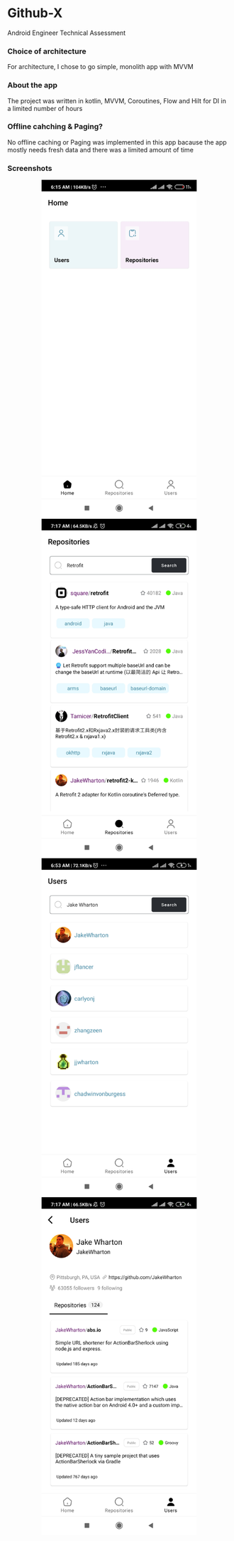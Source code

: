# Github-X
Android Engineer Technical Assessment

### Choice of architecture
For architecture, I chose to go simple, monolith app with MVVM

### About the app
The project was written in kotlin, MVVM, Coroutines, Flow and Hilt for DI in a limited number of hours

### Offline cahching & Paging?
No offline caching or Paging was implemented in this app bacause the app mostly needs fresh data and there was a limited amount of time

### Screenshots

<p align="center">
  <img src="https://github.com/codejunk1e/Github-X/blob/master/media/Screenshot_2022-07-08-06-15-32-526_io.github.codejunk1e.githubx.jpg" width="350">
  <img src="https://github.com/codejunk1e/Github-X/blob/master/media/Screenshot_2022-07-08-06-15-37-659_io.github.codejunk1e.githubx.jpg" width="350">
  <img src="https://github.com/codejunk1e/Github-X/blob/master/media/Screenshot_2022-07-08-06-53-44-601_io.github.codejunk1e.githubx.jpg" width="350">
  <img src="https://github.com/codejunk1e/Github-X/blob/master/media/Screenshot_2022-07-08-06-48-04-713_io.github.codejunk1e.githubx.jpg" width="350">
</p>
